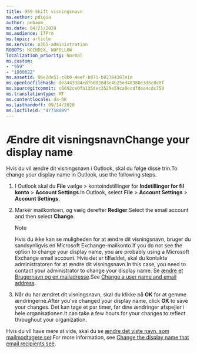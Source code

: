 ```yaml
---
title: 959 Skift visningsnavn
ms.author: pdigia
author: pebaum
ms.date: 04/21/2020
ms.audience: ITPro
ms.topic: article
ms.service: o365-administration
ROBOTS: NOINDEX, NOFOLLOW
localization_priority: Normal
ms.custom:
- "959"
- "1800022"
ms.assetid: 96e2de51-c8b0-4eef-b071-b02784367e1e
ms.openlocfilehash: dea443384edf60028d3e4b25ed48388e335c0e0f
ms.sourcegitcommit: c6692ce0fa1358ec3529e59ca0ecdfdea4cdc759
ms.translationtype: MT
ms.contentlocale: da-DK
ms.lasthandoff: 09/14/2020
ms.locfileid: "47756889"
---
```

# <a name="change-your-display-name"></a><span data-ttu-id="51b70-102">Ændre dit visningsnavn</span><span class="sxs-lookup"><span data-stu-id="51b70-102">Change your display name</span></span>
  
<span data-ttu-id="51b70-103">Hvis du vil ændre dit visningsnavn i Outlook, skal du følge disse trin.</span><span class="sxs-lookup"><span data-stu-id="51b70-103">To change your display name in Outlook, use the following steps.</span></span>
  
1. <span data-ttu-id="51b70-104">I Outlook skal du **File** vælge \> kontoindstillinger for **Indstillinger for fil konto** \> **Account Settings**.</span><span class="sxs-lookup"><span data-stu-id="51b70-104">In Outlook, select **File** \> **Account Settings** \> **Account Settings**.</span></span>

2. <span data-ttu-id="51b70-105">Markér mailkontoen, og vælg derefter **Rediger**.</span><span class="sxs-lookup"><span data-stu-id="51b70-105">Select the email account and then select **Change**.</span></span>

    > [!NOTE]
    > <span data-ttu-id="51b70-106">Hvis du ikke kan se muligheden for at ændre dit visningsnavn, bruger du sandsynligvis en Microsoft Exchange-mailkonto.</span><span class="sxs-lookup"><span data-stu-id="51b70-106">If you do not see the option to change your display name, you are probably using a Microsoft Exchange email account.</span></span> <span data-ttu-id="51b70-107">Hvis det er tilfældet, skal du kontakte administratoren for at ændre dit visningsnavn.</span><span class="sxs-lookup"><span data-stu-id="51b70-107">In this case, you need to contact your administrator to change your display name.</span></span> <span data-ttu-id="51b70-108">Se [ændre et Brugernavn og en mailadresse](https://docs.microsoft.com/microsoft-365/admin/add-users/change-a-user-name-and-email-address).</span><span class="sxs-lookup"><span data-stu-id="51b70-108">See [Change a user name and email address](https://docs.microsoft.com/microsoft-365/admin/add-users/change-a-user-name-and-email-address).</span></span>
  
3. <span data-ttu-id="51b70-109">Når du har ændret dit visningsnavn, skal du klikke på **OK** for at gemme ændringerne.</span><span class="sxs-lookup"><span data-stu-id="51b70-109">After you've changed your display name, click **OK** to save your changes.</span></span> <span data-ttu-id="51b70-110">Det kan tage et par timer, før dine ændringer afspejler i hele organisationen.</span><span class="sxs-lookup"><span data-stu-id="51b70-110">It can take a few hours for your changes to reflect throughout your organization.</span></span>

<span data-ttu-id="51b70-111">Hvis du vil have mere at vide, skal du se [ændre det viste navn, som mailmodtagere ser](https://support.office.com/article/2b53331a-ba2a-4803-88dc-ac9fe376c8a9.aspx).</span><span class="sxs-lookup"><span data-stu-id="51b70-111">For more information, see [Change the display name that email recipients see](https://support.office.com/article/2b53331a-ba2a-4803-88dc-ac9fe376c8a9.aspx).</span></span>
  